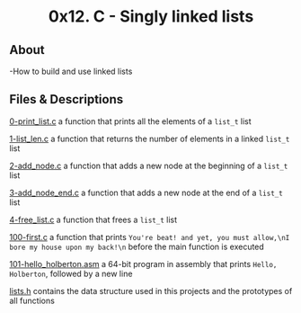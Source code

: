 # <div align="center">0x12. C - Singly linked lists</div>

## About

   -How to build and use linked lists

## Files & Descriptions

[0-print_list.c](https://github.com/Jenni-Foued/holbertonschool-low_level_programming/tree/master/0x12-singly_linked_lists/0-print_list.c)   a function that prints all the elements of a `list_t` list

[1-list_len.c](https://github.com/Jenni-Foued/holbertonschool-low_level_programming/tree/master/0x12-singly_linked_lists/1-list_len.c)   a function that returns the number of elements in a linked `list_t` list

[2-add_node.c](https://github.com/Jenni-Foued/holbertonschool-low_level_programming/tree/master/0x12-singly_linked_lists/2-add_node.c)  a function that adds a new node at the beginning of a `list_t` list

[3-add_node_end.c](3-add_node_end.c)  a function that adds a new node at the end of a `list_t` list

[4-free_list.c](https://github.com/Jenni-Foued/holbertonschool-low_level_programming/tree/master/0x12-singly_linked_lists/4-free_list.c)  a function that frees a `list_t` list

[100-first.c](https://github.com/Jenni-Foued/holbertonschool-low_level_programming/tree/master/0x12-singly_linked_lists/100-first.c)   a function that prints `You're beat! and yet, you must allow,\nI bore my house upon my back!\n` before the main function is executed

[101-hello_holberton.asm]()  a 64-bit program in assembly that prints `Hello, Holberton`, followed by a new line

[lists.h](https://github.com/Jenni-Foued/holbertonschool-low_level_programming/tree/master/0x12-singly_linked_lists/lists.h)  contains the data structure used in this projects and the prototypes of all functions
